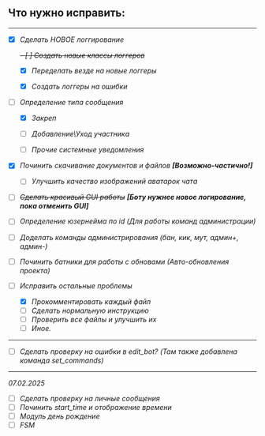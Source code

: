 ## Что нужно исправить: <i>

---

- [X] Сделать НОВОЕ логгирование

  ~~- [ ] Создать новые классы логгеров~~
  - [X] Переделать везде на новые логгеры
  - [X] Создать логгеры на ошибки


- [ ] Определение типа сообщения
  - [X] Закреп
  - [ ] Добавление\Уход участника
  - [ ] Прочие системные уведомления


- [X] Починить скачивание документов и файлов   <b>[Возможно-частично!]</b>
  - [ ] Улучшить качество изображений аватарок чата


- [ ] ~~Сделать красивый GUI работы~~
  <b>[Боту нужнее новое логирование, пока отменить GUI]</b>


- [ ] Определение юзернейма по id (Для работы команд администрации)


- [ ] Доделать команды администрирования (бан, кик, мут, админ+, админ-)


- [ ] Починить батники для работы с обновами (Авто-обновления проекта)


- [ ] Исправить остальные проблемы 
  - [X] Прокомментировать каждый файл
  - [ ] Сделать нормальную инструкцию
  - [ ] Проверить все файлы и улучшить их
  - [ ] Иное.
---

- [ ] Сделать проверку на ошибки в edit_bot? (Там также добавлена команда set_commands)


---

07.02.2025
- [ ] Сделать проверку на личные сообщения
- [ ] Починить start_time и отображение времени
- [ ] Модуль день рождение
- [ ] FSM 